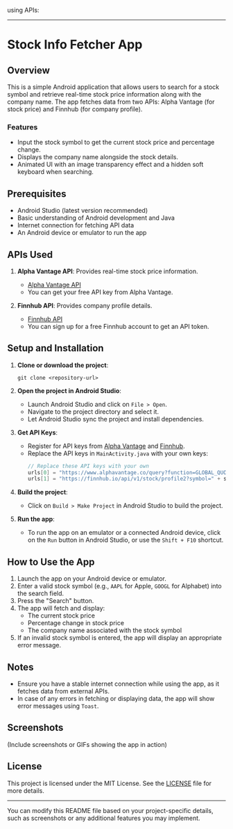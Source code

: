 using APIs:

---

# Stock Info Fetcher App

## Overview

This is a simple Android application that allows users to search for a stock symbol and retrieve real-time stock price information along with the company name. The app fetches data from two APIs: Alpha Vantage (for stock price) and Finnhub (for company profile).

### Features
- Input the stock symbol to get the current stock price and percentage change.
- Displays the company name alongside the stock details.
- Animated UI with an image transparency effect and a hidden soft keyboard when searching.

## Prerequisites

- Android Studio (latest version recommended)
- Basic understanding of Android development and Java
- Internet connection for fetching API data
- An Android device or emulator to run the app

## APIs Used

1. **Alpha Vantage API**: Provides real-time stock price information.
   - [Alpha Vantage API](https://www.alphavantage.co/)
   - You can get your free API key from Alpha Vantage.
   
2. **Finnhub API**: Provides company profile details.
   - [Finnhub API](https://finnhub.io/)
   - You can sign up for a free Finnhub account to get an API token.

## Setup and Installation

1. **Clone or download the project**:
    ```
    git clone <repository-url>
    ```

2. **Open the project in Android Studio**:
    - Launch Android Studio and click on `File > Open`.
    - Navigate to the project directory and select it.
    - Let Android Studio sync the project and install dependencies.

3. **Get API Keys**:
    - Register for API keys from [Alpha Vantage](https://www.alphavantage.co/support/#api-key) and [Finnhub](https://finnhub.io/register).
    - Replace the API keys in `MainActivity.java` with your own keys:
      ```java
      // Replace these API keys with your own
      urls[0] = "https://www.alphavantage.co/query?function=GLOBAL_QUOTE&symbol=" + stock_symbol + "&apikey=YOUR_ALPHA_VANTAGE_API_KEY";
      urls[1] = "https://finnhub.io/api/v1/stock/profile2?symbol=" + stock_symbol + "&token=YOUR_FINNHUB_API_KEY";
      ```

4. **Build the project**:
    - Click on `Build > Make Project` in Android Studio to build the project.

5. **Run the app**:
    - To run the app on an emulator or a connected Android device, click on the `Run` button in Android Studio, or use the `Shift + F10` shortcut.

## How to Use the App

1. Launch the app on your Android device or emulator.
2. Enter a valid stock symbol (e.g., `AAPL` for Apple, `GOOGL` for Alphabet) into the search field.
3. Press the "Search" button.
4. The app will fetch and display:
   - The current stock price
   - Percentage change in stock price
   - The company name associated with the stock symbol
5. If an invalid stock symbol is entered, the app will display an appropriate error message.

## Notes

- Ensure you have a stable internet connection while using the app, as it fetches data from external APIs.
- In case of any errors in fetching or displaying data, the app will show error messages using `Toast`.

## Screenshots

(Include screenshots or GIFs showing the app in action)

## License

This project is licensed under the MIT License. See the [LICENSE](LICENSE) file for more details.

---

You can modify this README file based on your project-specific details, such as screenshots or any additional features you may implement.
